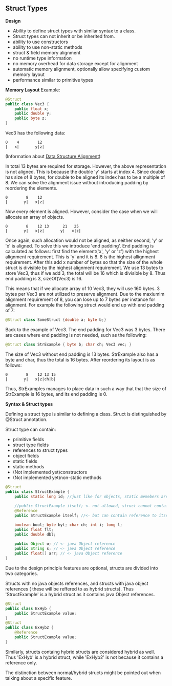 ## Struct Types

**Design**

* Ability to define struct types with similar syntax to a class.
* Struct types can not inherit or be inherited from.
* ability to use constructors
* ability to use non-static methods
* struct & field memory alignment
* no runtime type information
* no memory overhead for data storage except for alignment
* automatic memory alignment, optionally allow specifying custom memory layout
* performance similar to primitive types

**Memory Layout**
Example:
```java
@Struct
public class Vec3 {
    public float x;
    public double y;
    public byte z;
}
```
Vec3 has the following data:
```
0    4        12
|   x|       y|z|
```
(Information about <a target="_blank" href="https://en.wikipedia.org/wiki/Data_structure_alignment">Data Structure Alignment</a>)

In total 13 bytes are required for storage. However, the above representation is not aligned. This is because the double 'y'
starts at index 4. Since double has size of 8 bytes, for double to be aligned its index has to be a multiple of 8. We can
solve the alignment issue without introducing padding by reordering the elements.
```
0        8    12
|       y|   x|z|
```
Now every element is aligned. However, consider the case when we will allocate an array of objects.
```
0        8    12 13      21   25
|       y|   x|z|       y|   x|z|
```
Once again, such allocation would not be aligned, as neither second, 'y' or 'x' is aligned. To solve this we introduce
'end padding'. End padding is calculated as follows: first find the element('x', 'y' or 'z') with the highest alignment
requirement. This is 'y' and it is 8. 8 is the highest allignment requirement. After this add x number of bytes so that
the size of the whole struct is divisible by the highest alignment requirement. We use 13 bytes to store Vec3, thus if we add 3,
the total will be 16 which is divisible by 8. Thus end padding is 3, sizeOf(Vec3) is 16.

This means that if we allocate array of 10 Vec3, they will use 160 bytes. 3 bytes per Vec3 are not utilized to preserve alignment.
Due to the maxiumim alignment requirement of 8, you can lose up to 7 bytes per instance for alignment.
For example the following struct would end up with end padding of 7:
```java
@Struct class SomeStruct {double a; byte b;}
```

Back to the example of Vec3. The end padding for Vec3 was 3 bytes. There are cases where end padding is not needed,
such as the following:

```java
@Struct class StrExample { byte b; char ch; Vec3 vec; }
```
The size of Vec3 without end padding is 13 bytes. StrExample also has a byte and char, thus the total is 16 bytes. After reordering
its layout is as follows:

```
0        8    12 13 15
|       y|   x|z|ch|b|
```
Thus, StrExamples manages to place data in such a way that that the size of StrExample is 16 bytes, and its end padding is 0.

**Syntax & Struct types**

Defining a struct type is similar to defining a class. Struct is distinguished by @Struct annotation. 

Struct type can contain:
 * primitive fields
 * struct type fields
 * references to struct types
 * object fields
 * static fields
 * static methods
 * (Not implemented yet)constructors
 * (Not implemented yet)non-static methods

```java
@Struct 
public class StructExample {
    public static long id; //just like for objects, static memebers are not allocated with struct
    
    //public StructExample itself; <- not allowed, struct cannot contain itself
    @Reference
    public StructExample itself; //<- but can contain reference to itself

    boolean bool; byte byt; char ch; int i; long l;
    public float flt;
    public double dbl;
    
    public Object o; // <- java Object reference
    public String s; // <- java Object reference
    public float[] arr; // <- java Object reference
}
```
Due to the design principle features are optional, structs are divided into two categories.

Structs with no java objects references, and structs with java object references (
these will be reffered to as hybrid structs). Thus 'StructExample' is a hybrid struct
as it contains java Object references.

```java
@Struct 
public class ExHyb {
    public StructExample value;
}
@Struct 
public class ExHyb2 {
    @Reference
    public StructExample value;
}
```
Similarly, structs containg hybrid structs are considered hybrid as well.
Thus 'ExHyb' is a hybrid struct, while 'ExHyb2' is not because it contains a reference only.

The distinction between normal/hybrid structs might be pointed out when talking about a specific feature.
